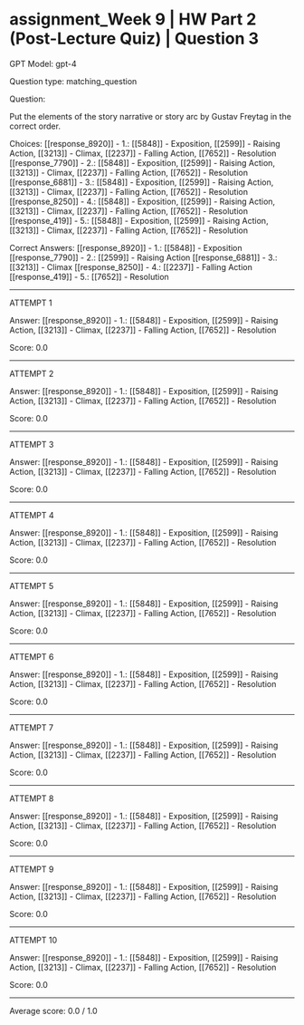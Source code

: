 # assignment_Week 9 | HW Part 2 (Post-Lecture Quiz) | Question 3

GPT Model: gpt-4

Question type: matching_question

Question:
<div><p>Put the elements of the story narrative or story arc by Gustav Freytag in the correct order.</p></div>

Choices:
[[response_8920]] - 1.: [[5848]] - Exposition, [[2599]] - Raising Action, [[3213]] - Climax, [[2237]] - Falling Action, [[7652]] - Resolution
[[response_7790]] - 2.: [[5848]] - Exposition, [[2599]] - Raising Action, [[3213]] - Climax, [[2237]] - Falling Action, [[7652]] - Resolution
[[response_6881]] - 3.: [[5848]] - Exposition, [[2599]] - Raising Action, [[3213]] - Climax, [[2237]] - Falling Action, [[7652]] - Resolution
[[response_8250]] - 4.: [[5848]] - Exposition, [[2599]] - Raising Action, [[3213]] - Climax, [[2237]] - Falling Action, [[7652]] - Resolution
[[response_419]] - 5.: [[5848]] - Exposition, [[2599]] - Raising Action, [[3213]] - Climax, [[2237]] - Falling Action, [[7652]] - Resolution

Correct Answers:
[[response_8920]] - 1.: [[5848]] - Exposition
[[response_7790]] - 2.: [[2599]] - Raising Action
[[response_6881]] - 3.: [[3213]] - Climax
[[response_8250]] - 4.: [[2237]] - Falling Action
[[response_419]] - 5.: [[7652]] - Resolution

****************************************

ATTEMPT 1

Answer: 
[[response_8920]] - 1.: [[5848]] - Exposition, [[2599]] - Raising Action, [[3213]] - Climax, [[2237]] - Falling Action, [[7652]] - Resolution

Score: 0.0

--------------------

ATTEMPT 2

Answer: 
[[response_8920]] - 1.: [[5848]] - Exposition, [[2599]] - Raising Action, [[3213]] - Climax, [[2237]] - Falling Action, [[7652]] - Resolution

Score: 0.0

--------------------

ATTEMPT 3

Answer: 
[[response_8920]] - 1.: [[5848]] - Exposition, [[2599]] - Raising Action, [[3213]] - Climax, [[2237]] - Falling Action, [[7652]] - Resolution

Score: 0.0

--------------------

ATTEMPT 4

Answer: 
[[response_8920]] - 1.: [[5848]] - Exposition, [[2599]] - Raising Action, [[3213]] - Climax, [[2237]] - Falling Action, [[7652]] - Resolution

Score: 0.0

--------------------

ATTEMPT 5

Answer: 
[[response_8920]] - 1.: [[5848]] - Exposition, [[2599]] - Raising Action, [[3213]] - Climax, [[2237]] - Falling Action, [[7652]] - Resolution

Score: 0.0

--------------------

ATTEMPT 6

Answer: 
[[response_8920]] - 1.: [[5848]] - Exposition, [[2599]] - Raising Action, [[3213]] - Climax, [[2237]] - Falling Action, [[7652]] - Resolution

Score: 0.0

--------------------

ATTEMPT 7

Answer: 
[[response_8920]] - 1.: [[5848]] - Exposition, [[2599]] - Raising Action, [[3213]] - Climax, [[2237]] - Falling Action, [[7652]] - Resolution

Score: 0.0

--------------------

ATTEMPT 8

Answer: 
[[response_8920]] - 1.: [[5848]] - Exposition, [[2599]] - Raising Action, [[3213]] - Climax, [[2237]] - Falling Action, [[7652]] - Resolution

Score: 0.0

--------------------

ATTEMPT 9

Answer: 
[[response_8920]] - 1.: [[5848]] - Exposition, [[2599]] - Raising Action, [[3213]] - Climax, [[2237]] - Falling Action, [[7652]] - Resolution

Score: 0.0

--------------------

ATTEMPT 10

Answer: 
[[response_8920]] - 1.: [[5848]] - Exposition, [[2599]] - Raising Action, [[3213]] - Climax, [[2237]] - Falling Action, [[7652]] - Resolution

Score: 0.0

--------------------

Average score: 0.0 / 1.0
